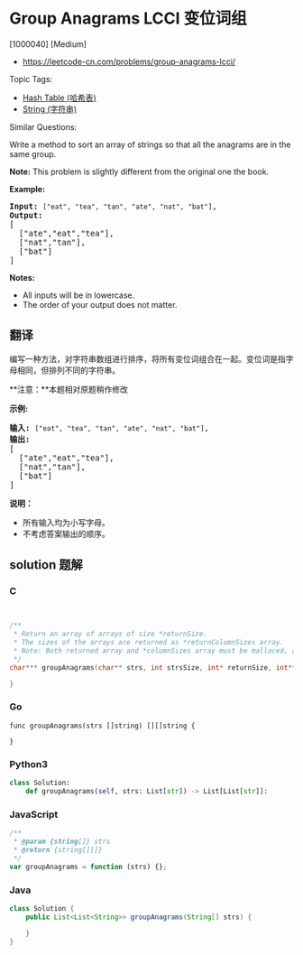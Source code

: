 # Group Anagrams LCCI 变位词组

[1000040] [Medium]

- https://leetcode-cn.com/problems/group-anagrams-lcci/

Topic Tags:

- [Hash Table (哈希表)](https://leetcode-cn.com/tag/hash-table/)
- [String (字符串)](https://leetcode-cn.com/tag/string/)

Similar Questions:

Write a method to sort an array of strings so that all the anagrams are in the same group.

**Note:** This problem is slightly different from the original one the book.

**Example:**

<pre><strong>Input:</strong> <code>["eat", "tea", "tan", "ate", "nat", "bat"]</code>,
<strong>Output:</strong>
[
  ["ate","eat","tea"],
  ["nat","tan"],
  ["bat"]
]</pre>

**Notes:**

- All inputs will be in lowercase.
- The order of your output does not matter.

## 翻译

编写一种方法，对字符串数组进行排序，将所有变位词组合在一起。变位词是指字母相同，但排列不同的字符串。

**注意：**本题相对原题稍作修改

**示例:**

<pre><strong>输入:</strong> <code>["eat", "tea", "tan", "ate", "nat", "bat"]</code>,
<strong>输出:</strong>
[
  ["ate","eat","tea"],
  ["nat","tan"],
  ["bat"]
]</pre>

**说明：**

- 所有输入均为小写字母。
- 不考虑答案输出的顺序。

## solution 题解

### C

```c


/**
 * Return an array of arrays of size *returnSize.
 * The sizes of the arrays are returned as *returnColumnSizes array.
 * Note: Both returned array and *columnSizes array must be malloced, assume caller calls free().
 */
char*** groupAnagrams(char** strs, int strsSize, int* returnSize, int** returnColumnSizes){

}


```

### Go

```golang
func groupAnagrams(strs []string) [][]string {

}
```

### Python3

```python
class Solution:
    def groupAnagrams(self, strs: List[str]) -> List[List[str]]:
```

### JavaScript

```javascript
/**
 * @param {string[]} strs
 * @return {string[][]}
 */
var groupAnagrams = function (strs) {};
```

### Java

```java
class Solution {
    public List<List<String>> groupAnagrams(String[] strs) {

    }
}
```
